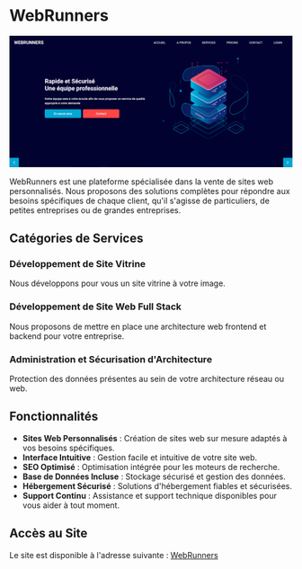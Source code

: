 # WebRunners

![WebRunners](/public/assets/images/WebRunners.PNG)

WebRunners est une plateforme spécialisée dans la vente de sites web personnalisés. Nous proposons des solutions complètes pour répondre aux besoins spécifiques de chaque client, qu'il s'agisse de particuliers, de petites entreprises ou de grandes entreprises.

## Catégories de Services

### Développement de Site Vitrine
Nous développons pour vous un site vitrine à votre image.

### Développement de Site Web Full Stack
Nous proposons de mettre en place une architecture web frontend et backend pour votre entreprise.

### Administration et Sécurisation d'Architecture
Protection des données présentes au sein de votre architecture réseau ou web.

## Fonctionnalités

- **Sites Web Personnalisés** : Création de sites web sur mesure adaptés à vos besoins spécifiques.
- **Interface Intuitive** : Gestion facile et intuitive de votre site web.
- **SEO Optimisé** : Optimisation intégrée pour les moteurs de recherche.
- **Base de Données Incluse** : Stockage sécurisé et gestion des données.
- **Hébergement Sécurisé** : Solutions d'hébergement fiables et sécurisées.
- **Support Continu** : Assistance et support technique disponibles pour vous aider à tout moment.

## Accès au Site

Le site est disponible à l'adresse suivante : [WebRunners](http://161.97.68.235/)
